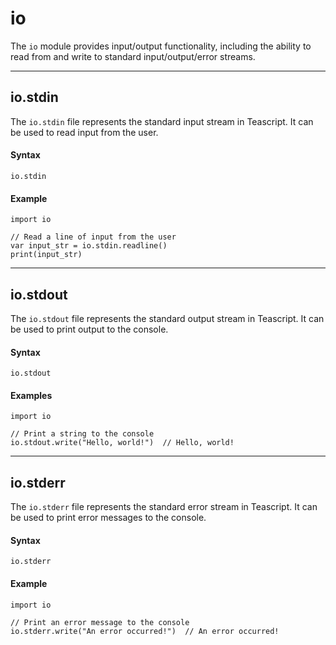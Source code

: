 # io

The `io` module provides input/output functionality, including the ability to read from and write to standard input/output/error streams.

---

## io.stdin

The `io.stdin` file represents the standard input stream in Teascript. It can be used to read input from the user.

#### Syntax

```tea
io.stdin
```

#### Example

```tea
import io

// Read a line of input from the user
var input_str = io.stdin.readline()
print(input_str)
```

---

## io.stdout

The `io.stdout` file represents the standard output stream in Teascript. It can be used to print output to the console.

#### Syntax

```tea
io.stdout
```

#### Examples

```tea
import io

// Print a string to the console
io.stdout.write("Hello, world!")  // Hello, world!
```

---

## io.stderr

The `io.stderr` file represents the standard error stream in Teascript. It can be used to print error messages to the console.

#### Syntax

```tea
io.stderr
```

#### Example

```tea
import io

// Print an error message to the console
io.stderr.write("An error occurred!")  // An error occurred!
```